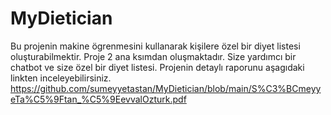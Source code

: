 # MyDietician
Bu projenin makine ögrenmesini kullanarak kişilere özel bir diyet listesi oluşturabilmektir. Proje 2 ana ksımdan oluşmaktadır. Size yardımcı bir chatbot ve size özel bir diyet listesi.
Projenin detaylı raporunu aşagıdaki linkten inceleyebilirsiniz.
https://github.com/sumeyyetastan/MyDietician/blob/main/S%C3%BCmeyyeTa%C5%9Ftan_%C5%9EevvalOzturk.pdf
